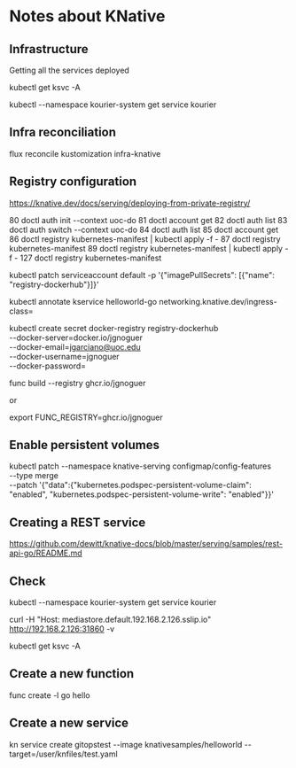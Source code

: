 
# Notes about KNative

## Infrastructure

Getting all the services deployed

kubectl get ksvc -A

kubectl --namespace kourier-system get service kourier

## Infra reconciliation

flux reconcile kustomization infra-knative

## Registry configuration

https://knative.dev/docs/serving/deploying-from-private-registry/

   80  doctl auth init --context uoc-do
   81  doctl account get
   82  doctl auth list
   83  doctl auth switch --context uoc-do
   84  doctl auth list
   85  doctl account get
   86  doctl registry kubernetes-manifest | kubectl apply -f -
   87  doctl registry kubernetes-manifest
   89  doctl registry kubernetes-manifest | kubectl apply -f -
  127  doctl registry kubernetes-manifest

kubectl patch serviceaccount default -p '{"imagePullSecrets": [{"name": "registry-dockerhub"}]}'


kubectl annotate kservice helloworld-go networking.knative.dev/ingress-class=


kubectl create secret docker-registry registry-dockerhub \
  --docker-server=docker.io/jgnoguer \
  --docker-email=jgarciano@uoc.edu \
  --docker-username=jgnoguer \
  --docker-password=<dockerpat>

  func build --registry ghcr.io/jgnoguer 

or

export FUNC_REGISTRY=ghcr.io/jgnoguer

## Enable persistent volumes

kubectl patch --namespace knative-serving configmap/config-features \
 --type merge \
 --patch '{"data":{"kubernetes.podspec-persistent-volume-claim": "enabled", "kubernetes.podspec-persistent-volume-write": "enabled"}}'

 ## Creating a REST service

 https://github.com/dewitt/knative-docs/blob/master/serving/samples/rest-api-go/README.md

 ## Check

kubectl --namespace kourier-system get service kourier

 curl -H "Host: mediastore.default.192.168.2.126.sslip.io" http://192.168.2.126:31860 -v

 kubectl get ksvc -A

 ## Create a new function

 func create -l go hello

 ## Create a new service 

 kn service create gitopstest --image knativesamples/helloworld --target=/user/knfiles/test.yaml
